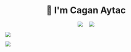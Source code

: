 <h1 align='center'>👋 I'm Cagan Aytac</h1>

<p align='center'>
  <a href="https://twitter.com/realcaganaytac" target="_blank"><img src="https://img.shields.io/badge/twitter-%231DA1F2.svg?&style=for-the-badge&logo=twitter&logoColor=white" /></a>&nbsp;&nbsp;&nbsp;&nbsp;
  <a href="https://www.linkedin.com/in/caganaytac/" target="_blank"><img src="https://img.shields.io/badge/linkedin-%230077B5.svg?&style=for-the-badge&logo=linkedin&logoColor=white" /></a>
</p>


<a href="https://github.com/ahmet-cetinkaya"><img align="center" src="https://github-readme-stats.vercel.app/api?username=caganaytac&show_icons=true&bg_color=0d1117&text_color=bdc3c7&title_color=f1c40f&icon_color=f1c40f&hide_border=true" /></a>

<a href="https://github.com/caganaytac"><img align="center" src="https://github-readme-stats.vercel.app/api/top-langs/?username=caganaytac&bg_color=0d1117&text_color=bdc3c7&title_color=f1c40f&hide_border=true&layout=compact&langs_count=10" /></a>
<!--
**caganaytac/caganaytac** is a ✨ _special_ ✨ repository because its `README.md` (this file) appears on your GitHub profile.

Here are some ideas to get you started:

- 🔭 I’m currently working on ...
- 🌱 I’m currently learning ...
- 👯 I’m looking to collaborate on ...
- 🤔 I’m looking for help with ...
- 💬 Ask me about ...
- 📫 How to reach me: ...
- 😄 Pronouns: ...
- ⚡ Fun fact: ...
-->
